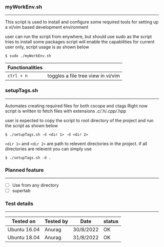 ### myWorkEnv.sh
---
This script is used to install and configure some required tools for setting up a vi/vim based development environment

user can run the script from enywhere, but should use sudo as the script tries to install some packages
script will enable the capabilities for current user only, script usage is as shown below
```
$ sudo ./myWorkEnv.sh 
```
| Functionalities ||
| --- | --- |
| `ctrl + n` | toggles a file tree view in vi/vim |

### setupTags.sh
---

Automates creating required files for both cscope and ctags
Right now script is written to fetch files with extensions *.c/*.h/*.cpp/*.hpp

user is expected to copy the script to root directory of the project and run the script as shown below
```
$ ./setupTags.sh -d <dir 1> -d <dir 2>
```
`<dir 1>` and `<dir 2>` are path to relevent directories in the project.
if all directories are relevent you can simply use
```
$ ./setupTags.sh -d .
```

### Planned feature
---
- [ ] Use from any directory
- [ ] supertab

### Test details
---

| Tested	on | Tested by | Date | status |
| --- | --- | --- | --- |
| Ubuntu 16.04 | Anurag | 30/8/2022 | OK |
| Ubuntu 18.04 | Anurag | 31/8/2022	| OK |

